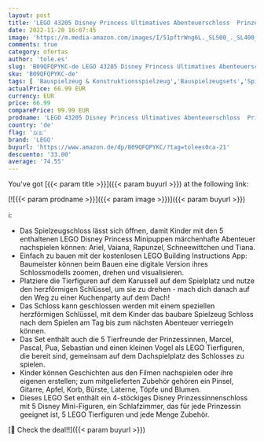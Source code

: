 ```yaml
---
layout: post
title: 'LEGO 43205 Disney Princess Ultimatives Abenteuerschloss  Prinzessinnenschloss Spielzeug  baubares Schloss mit Mini-Puppen Ariel  Vaiana  Tiana; Geschenk zu Weihnachten'
date: 2022-11-20 16:07:45
image: 'https://m.media-amazon.com/images/I/51pftrWng6L._SL500_._SL400_.jpg'
comments: true
category: ofertas
author: 'tole.es'
slug: 'B09QFQPYKC-de LEGO 43205 Disney Princess Ultimatives Abenteuerschloss...'
sku: 'B09QFQPYKC-de'
tags: [ 'Bauspielzeug & Konstruktionsspielzeug','Bauspielzeugsets','Spielzeug','lego','🇩🇪', ]
actualPrice: 66.99 EUR
currency: EUR
price: 66.99
comparePrice: 99.99 EUR
prodname: 'LEGO 43205 Disney Princess Ultimatives Abenteuerschloss  Prinzessinnenschloss Spielzeug  baubares Schloss mit Mini-Puppen Ariel  Vaiana  Tiana; Geschenk zu Weihnachten'
country: 'de'
flag: '🇩🇪'
brand: 'LEGO'
buyurl: 'https://www.amazon.de/dp/B09QFQPYKC/?tag=tolees0ca-21'
descuento: '33.00'
average: '74.55'
---
```


You've got [{{< param title >}}]({{< param buyurl >}}) at the following link:

[![{{< param prodname >}}]({{< param image >}})]({{< param buyurl >}})

ℹ️:

- Das Spielzeugschloss lässt sich öffnen, damit Kinder mit den 5 enthaltenen LEGO Disney Princess Minipuppen märchenhafte Abenteuer nachspielen können: Ariel, Vaiana, Rapunzel, Schneewittchen und Tiana.
- Einfach zu bauen mit der kostenlosen LEGO Building Instructions App: Baumeister können beim Bauen eine digitale Version ihres Schlossmodells zoomen, drehen und visualisieren.
- Platziere die Tierfiguren auf dem Karussell auf dem Spielplatz und nutze den herzförmigen Schlüssel, um sie zu drehen - mach dich danach auf den Weg zu einer Kuchenparty auf dem Dach!
- Das Schloss kann geschlossen werden mit einem speziellen herzförmigen Schlüssel, mit dem Kinder das baubare Spielzeug Schloss nach dem Spielen am Tag bis zum nächsten Abenteuer verriegeln können.
- Das Set enthält auch die 5 Tierfreunde der Prinzessinnen, Marcel, Pascal, Pua, Sebastian und einen kleinen Vogel als LEGO Tierfiguren, die bereit sind, gemeinsam auf dem Dachspielplatz des Schlosses zu spielen.
- Kinder können Geschichten aus den Filmen nachspielen oder ihre eigenen erstellen; zum mitgelieferten Zubehör gehören ein Pinsel, Gitarre, Apfel, Korb, Bürste, Laterne, Töpfe und Blumen.
- Dieses LEGO Set enthält ein 4-stöckiges Disney Prinzessinnenschloss mit 5 Disney Mini-Figuren, ein Schlafzimmer, das für jede Prinzessin geeignet ist, 5 LEGO Tierfiguren und jede Menge Zubehör.

[🛒 Check the deal!!]({{< param buyurl >}})
